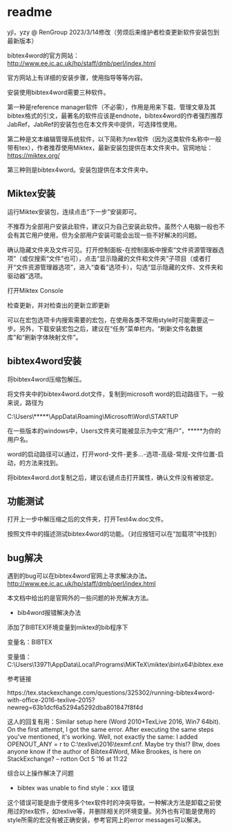 # readme

yjl，yzy @ RenGroup 2023/3/14修改（劳烦后来维护者检查更新软件安装包到最新版本）

bibtex4word的官方网站：<http://www.ee.ic.ac.uk/hp/staff/dmb/perl/index.html> 

官方网站上有详细的安装步骤，使用指导等等内容。

安装使用bibtex4word需要三种软件。

第一种是reference manager软件（不必需），作用是用来下载、管理文章及其bibtex格式的引文，最著名的软件应该是endnote，bibtex4word的作者强烈推荐JabRef，JabRef的安装包也在本文件夹中提供，可选择性使用。

第二种是文本编辑管理系统软件，以下简称为tex软件（因为这类软件名称中一般带有tex），作者推荐使用Miktex，最新安装包提供在本文件夹中。官网地址：<https://miktex.org/> 

第三种则是bibtex4word。安装包提供在本文件夹中。

## Miktex安装

运行Miktex安装包，连续点击“下一步”安装即可。

不推荐为全部用户安装此软件，建议只为自己安装此软件。虽然个人电脑一般也不会有其它用户使用，但为全部用户安装可能会出现一些不好解决的问题。

确认隐藏文件夹及文件可见。打开控制面板-在控制面板中搜索“文件资源管理器选项”（或仅搜索“文件”也可），点击“显示隐藏的文件和文件夹”子项目（或者打开“文件资源管理器选项”，进入“查看”选项卡），勾选“显示隐藏的文件、文件夹和驱动器”选项。

打开Miktex Console

检查更新，并对检查出的更新立即更新

可以在宏包选项卡内搜索需要的宏包，在使用各类不常用style时可能需要这一步。另外，下载安装宏包之后，建议在“任务”菜单栏内，“刷新文件名数据库”和“刷新字体映射文件”。

## bibtex4word安装

将bibtex4word压缩包解压。

将文件夹中的bibtex4word.dot文件，复制到microsoft word的启动路径下。一般来说，路径为

C:\\Users\\\*\*\*\*\*\\AppData\\Roaming\\Microsoft\\Word\\STARTUP

在一些版本的windows中，Users文件夹可能被显示为中文“用户”，\*\*\*\*\*为你的用户名。

word的启动路径可以通过，打开word-文件-更多...-选项-高级-常规-文件位置-启动，的方法来找到。

将bibtex4word.dot复制之后，建议右键点击打开属性，确认文件没有被锁定。

## 功能测试

打开上一步中解压缩之后的文件夹，打开Test4w.doc文件。

按照文件中的描述测试bibtex4word的功能。（对应按钮可以在“加载项”中找到）

## bug解决

遇到的bug可以在bibtex4word官网上寻求解决办法。<http://www.ee.ic.ac.uk/hp/staff/dmb/perl/index.html> 

本文档中给出的是官网外的一些问题的补充解决方法。

* bib4word报错解决办法

添加了BIBTEX环境变量到miktex的bib程序下

变量名：BIBTEX

变量值：C:\\Users\\13971\\AppData\\Local\\Programs\\MiKTeX\\miktex\\bin\\x64\\bibtex.exe

参考链接

https\://tex.stackexchange.com/questions/325302/running-bibtex4word-with-office-2016-texlive-2015?newreg=63b1dcf6a5294a5292dba801847f8f4d

这人的回复有用：Similar setup here (Word 2010+TexLive 2016, Win7 64bit). On the first attempt, I got the same error. After executing the same steps you've mentioned, it's working. Well, not exactly the same: I added OPENOUT_ANY = r to C:\\texlive\\2016\\texmf.cnf. Maybe try this!? Btw, does anyone know if the author of Bibtex4Word, Mike Brookes, is here on StackExchange? – rotton Oct 5 '16 at 11:22

综合以上操作解决了问题

* bibtex was unable to find style：xxx 错误

这个错误可能是由于使用多个tex软件时的冲突导致。一种解决方法是卸载之前使用过的tex软件，如texlive等，并删除相关的环境变量。另外也有可能是使用的style所需的宏没有被正确安装，参考官网上的error messages可以解决。



